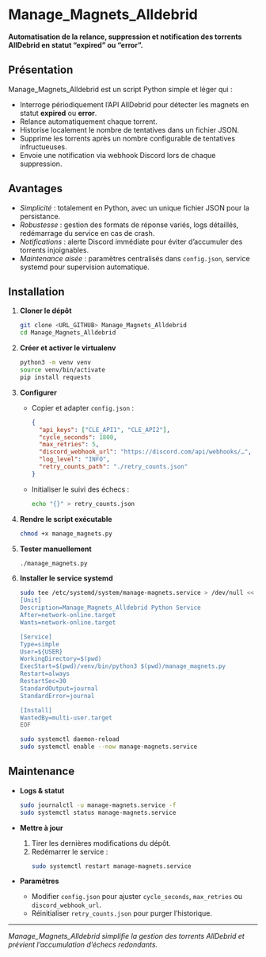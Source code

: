 # Manage_Magnets_Alldebrid

**Automatisation de la relance, suppression et notification des torrents AllDebrid en statut “expired” ou “error”.**

## Présentation

Manage_Magnets_Alldebrid est un script Python simple et léger qui :

- Interroge périodiquement l’API AllDebrid pour détecter les magnets en statut **expired** ou **error**.  
- Relance automatiquement chaque torrent.  
- Historise localement le nombre de tentatives dans un fichier JSON.  
- Supprime les torrents après un nombre configurable de tentatives infructueuses.  
- Envoie une notification via webhook Discord lors de chaque suppression.

## Avantages

-  
  *Simplicité* : totalement en Python, avec un unique fichier JSON pour la persistance.  
-  
  *Robustesse* : gestion des formats de réponse variés, logs détaillés, redémarrage du service en cas de crash.  
-  
  *Notifications* : alerte Discord immédiate pour éviter d’accumuler des torrents injoignables.  
-  
  *Maintenance aisée* : paramètres centralisés dans `config.json`, service systemd pour supervision automatique.

## Installation

1. **Cloner le dépôt**  
   ```bash
   git clone <URL_GITHUB> Manage_Magnets_Alldebrid
   cd Manage_Magnets_Alldebrid
   ```

2. **Créer et activer le virtualenv**  
   ```bash
   python3 -m venv venv
   source venv/bin/activate
   pip install requests
   ```

3. **Configurer**  
   - Copier et adapter `config.json` :
     ```json
     {
       "api_keys": ["CLE_API1", "CLE_API2"],
       "cycle_seconds": 1800,
       "max_retries": 5,
       "discord_webhook_url": "https://discord.com/api/webhooks/…",
       "log_level": "INFO",
       "retry_counts_path": "./retry_counts.json"
     }
     ```
   - Initialiser le suivi des échecs :
     ```bash
     echo "{}" > retry_counts.json
     ```

4. **Rendre le script exécutable**  
   ```bash
   chmod +x manage_magnets.py
   ```

5. **Tester manuellement**  
   ```bash
   ./manage_magnets.py
   ```

6. **Installer le service systemd**  
   ```bash
   sudo tee /etc/systemd/system/manage-magnets.service > /dev/null << 'EOF'
   [Unit]
   Description=Manage_Magnets_Alldebrid Python Service
   After=network-online.target
   Wants=network-online.target

   [Service]
   Type=simple
   User=${USER}
   WorkingDirectory=$(pwd)
   ExecStart=$(pwd)/venv/bin/python3 $(pwd)/manage_magnets.py
   Restart=always
   RestartSec=30
   StandardOutput=journal
   StandardError=journal

   [Install]
   WantedBy=multi-user.target
   EOF

   sudo systemctl daemon-reload
   sudo systemctl enable --now manage-magnets.service
   ```

## Maintenance

- **Logs & statut**  
  ```bash
  sudo journalctl -u manage-magnets.service -f
  sudo systemctl status manage-magnets.service
  ```

- **Mettre à jour**  
  1. Tirer les dernières modifications du dépôt.  
  2. Redémarrer le service :
     ```bash
     sudo systemctl restart manage-magnets.service
     ```

- **Paramètres**  
  - Modifier `config.json` pour ajuster `cycle_seconds`, `max_retries` ou `discord_webhook_url`.  
  - Réinitialiser `retry_counts.json` pour purger l’historique.

***

*Manage_Magnets_Alldebrid simplifie la gestion des torrents AllDebrid et prévient l’accumulation d’échecs redondants.*
